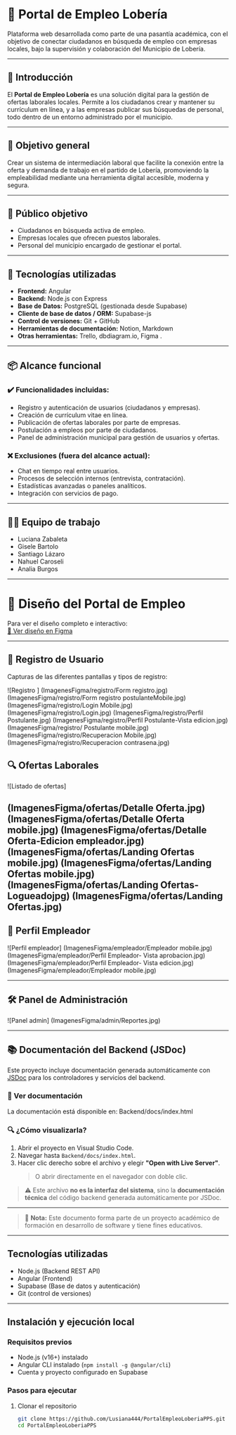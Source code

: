 # 📌 Portal de Empleo Lobería

Plataforma web desarrollada como parte de una pasantía académica, con el objetivo de conectar ciudadanos en búsqueda de empleo con empresas locales, bajo la supervisión y colaboración del Municipio de Lobería.

---

## 🧭 Introducción

El **Portal de Empleo Lobería** es una solución digital para la gestión de ofertas laborales locales. Permite a los ciudadanos crear y mantener su currículum en línea, y a las empresas publicar sus búsquedas de personal, todo dentro de un entorno administrado por el municipio.

---

## 🎯 Objetivo general

Crear un sistema de intermediación laboral que facilite la conexión entre la oferta y demanda de trabajo en el partido de Lobería, promoviendo la empleabilidad mediante una herramienta digital accesible, moderna y segura.

---

## 👥 Público objetivo

- Ciudadanos en búsqueda activa de empleo.
- Empresas locales que ofrecen puestos laborales.
- Personal del municipio encargado de gestionar el portal.

---

## 🧰 Tecnologías utilizadas

- **Frontend:** Angular
- **Backend:** Node.js con Express
- **Base de Datos:** PostgreSQL (gestionada desde Supabase)
- **Cliente de base de datos / ORM:** Supabase-js
- **Control de versiones:** Git + GitHub
- **Herramientas de documentación:** Notion, Markdown
- **Otras herramientas:** Trello, dbdiagram.io, Figma .

---

## 📦 Alcance funcional

### ✔️ Funcionalidades incluidas:
- Registro y autenticación de usuarios (ciudadanos y empresas).
- Creación de currículum vitae en línea.
- Publicación de ofertas laborales por parte de empresas.
- Postulación a empleos por parte de ciudadanos.
- Panel de administración municipal para gestión de usuarios y ofertas.

### ❌ Exclusiones (fuera del alcance actual):
- Chat en tiempo real entre usuarios.
- Procesos de selección internos (entrevista, contratación).
- Estadísticas avanzadas o paneles analíticos.
- Integración con servicios de pago.

---

## 👨‍💻 Equipo de trabajo

- Luciana Zabaleta  
- Gisele Bartolo  
- Santiago Lázaro  
- Nahuel Caroseli  
- Analia Burgos  

---

# 📐 Diseño del Portal de Empleo

Para ver el diseño completo e interactivo:  
[🔗 Ver diseño en Figma]()

---

## 📝 Registro de Usuario

Capturas de las diferentes pantallas y tipos de registro:

![Registro ]
(ImagenesFigma/registro/Form registro.jpg) 
(ImagenesFigma/registro/Form registro postulanteMobile.jpg) 
(ImagenesFigma/registro/Login Mobile.jpg) 
(ImagenesFigma/registro/Login.jpg) 
(ImagenesFigma/registro/Perfil Postulante.jpg) 
(ImagenesFigma/registro/Perfil Postulante-Vista edicion.jpg) 
(ImagenesFigma/registro/ Postulante mobile.jpg) 
(ImagenesFigma/registro/Recuperacion Mobile.jpg) 
(ImagenesFigma/registro/Recuperacion contrasena.jpg) 


## 🔍 Ofertas Laborales

![Listado de ofertas]

(ImagenesFigma/ofertas/Detalle Oferta.jpg)  
(ImagenesFigma/ofertas/Detalle Oferta mobile.jpg) 
(ImagenesFigma/ofertas/Detalle Oferta-Edicion empleador.jpg) 
(ImagenesFigma/ofertas/Landing Ofertas mobile.jpg) 
(ImagenesFigma/ofertas/Landing Ofertas mobile.jpg) 
(ImagenesFigma/ofertas/Landing Ofertas- Logueadojpg)
(ImagenesFigma/ofertas/Landing Ofertas.jpg) 
---

## 👔 Perfil Empleador

![Perfil empleador]
(ImagenesFigma/empleador/Empleador mobile.jpg) 
(ImagenesFigma/empleador/Perfil Empleador- Vista aprobacion.jpg)  
(ImagenesFigma/empleador/Perfil Empleador- Vista edicion.jpg)  
(ImagenesFigma/empleador/Empleador mobile.jpg)  


---

## 🛠️ Panel de Administración

![Panel admin]
(ImagenesFigma/admin/Reportes.jpg)  


---



## 📚 Documentación del Backend (JSDoc)

Este proyecto incluye documentación generada automáticamente con [JSDoc](https://jsdoc.app/) para los controladores y servicios del backend.

### 📄 Ver documentación

La documentación está disponible en: Backend/docs/index.html

### 🔍 ¿Cómo visualizarla?

1. Abrir el proyecto en Visual Studio Code.
2. Navegar hasta `Backend/docs/index.html`.
3. Hacer clic derecho sobre el archivo y elegir **"Open with Live Server"**.
   > O abrir directamente en el navegador con doble clic.

> ⚠️ Este archivo **no es la interfaz del sistema**, sino la **documentación técnica** del código backend generada automáticamente por JSDoc.

---


> 📝 **Nota:** Este documento forma parte de un proyecto académico de formación en desarrollo de software y tiene fines educativos.

---


## Tecnologías utilizadas

- Node.js (Backend REST API)  
- Angular (Frontend)  
- Supabase (Base de datos y autenticación)  
- Git (control de versiones)

---

## Instalación y ejecución local

### Requisitos previos

- Node.js (v16+) instalado  
- Angular CLI instalado (`npm install -g @angular/cli`)  
- Cuenta y proyecto configurado en Supabase  

### Pasos para ejecutar

1. Clonar el repositorio  
   ```bash
   git clone https://github.com/Lusiana444/PortalEmpleoLoberiaPPS.git
   cd PortalEmpleoLoberiaPPS

